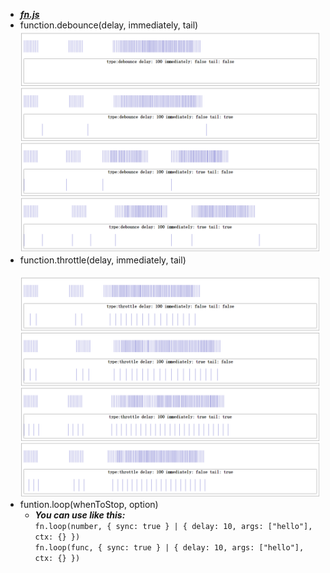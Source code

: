  + ***[fn.js](./fn.js)***
  + function\.debounce\(delay, immediately, tail\)
    ![debounce](./debounce.png)
  + function\.throttle\(delay, immediately, tail\)  
    ![throttle](./throttle.png)
  + funtion\.loop\(whenToStop, option\)
    - ***You can use like this:***  
    ``fn.loop(number, { sync: true } | { delay: 10, args: ["hello"], ctx: {} })``  
    ``fn.loop(func, { sync: true } | { delay: 10, args: ["hello"], ctx: {} })``
